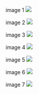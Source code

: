 
image 1
![](images/Earthquake_Epicenters_OttawaMontreal-1.png)

image 2
![](images/Nunavut_Communities-1.png)

image 3
![](images/Carleton_University_DSM_DEM-1.png)

image 4
![](images/Carleton_University_DSM_ElevationDifference-1.png)

image 5
![](images/Carleton_DSM_Elevation-1.png)

image 6
![](images/Carleton_DEM_Elevation-1.png)

image 7
![](Ontario_Soilspng.png)
